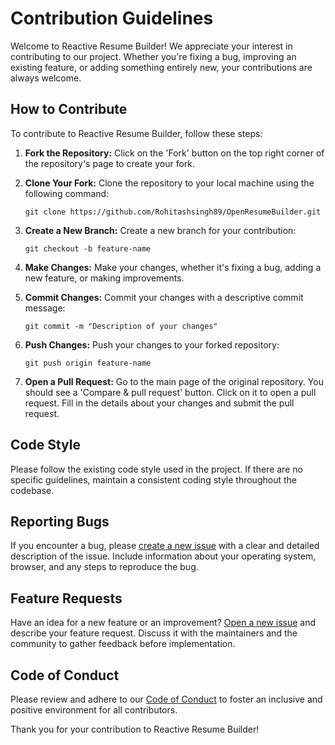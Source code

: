 # Contribution Guidelines

Welcome to Reactive Resume Builder! We appreciate your interest in contributing to our project. Whether you're fixing a bug, improving an existing feature, or adding something entirely new, your contributions are always welcome.

## How to Contribute

To contribute to Reactive Resume Builder, follow these steps:

1. **Fork the Repository:** Click on the 'Fork' button on the top right corner of the repository's page to create your fork.

2. **Clone Your Fork:** Clone the repository to your local machine using the following command:
   ```
   git clone https://github.com/Rohitashsingh89/OpenResumeBuilder.git
   ```

3. **Create a New Branch:** Create a new branch for your contribution:
   ```
   git checkout -b feature-name
   ```

4. **Make Changes:** Make your changes, whether it's fixing a bug, adding a new feature, or making improvements.

5. **Commit Changes:** Commit your changes with a descriptive commit message:
   ```
   git commit -m "Description of your changes"
   ```

6. **Push Changes:** Push your changes to your forked repository:
   ```
   git push origin feature-name
   ```

7. **Open a Pull Request:** Go to the main page of the original repository. You should see a 'Compare & pull request' button. Click on it to open a pull request. Fill in the details about your changes and submit the pull request.

## Code Style

Please follow the existing code style used in the project. If there are no specific guidelines, maintain a consistent coding style throughout the codebase.

## Reporting Bugs

If you encounter a bug, please [create a new issue](https://github.com/rohitashsingh89/OpenResumeBuilder/issues/new) with a clear and detailed description of the issue. Include information about your operating system, browser, and any steps to reproduce the bug.

## Feature Requests

Have an idea for a new feature or an improvement? [Open a new issue](https://github.com/rohitashsingh89/OpenResumeBuilder/issues/new=) and describe your feature request. Discuss it with the maintainers and the community to gather feedback before implementation.

## Code of Conduct

Please review and adhere to our [Code of Conduct](CODE_OF_CONDUCT.md) to foster an inclusive and positive environment for all contributors.

Thank you for your contribution to Reactive Resume Builder!
